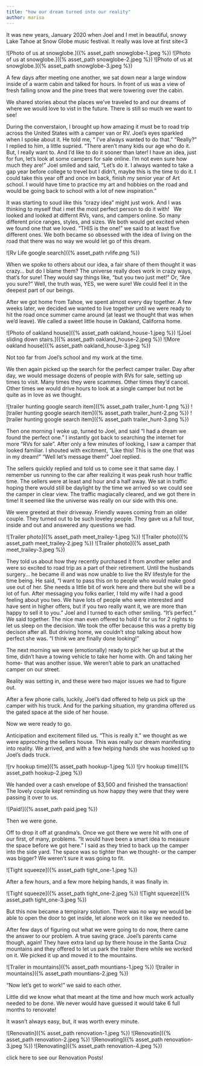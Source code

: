 ```yaml
---
title: "how our dream turned into our reality"
author: marisa
---
```

It was new years, January 2020  when Joel and I met in beautiful, snowy Lake Tahoe at Snow Globe music festival. It really was love at first site<3 

![Photo of us at snowglobe.]({% asset_path snowglobe-1.jpeg %})
![Photo of us at snowglobe.]({% asset_path snowglobe-2.jpeg %})
![Photo of us at snowglobe.]({% asset_path snowglobe-3.jpeg %})

A few days after meeting one another, we sat down near a large window inside of a warm cabin and talked for hours. In front of us was a view of fresh falling snow and the pine trees that were towering over the cabin.

We shared stories about the places we’ve traveled to and our dreams of where we would love to vist in the future. There is still so much we want to see! 

During the converstaion, I brought up how amazing it must be to road trip across the United States with a camper van or RV. Joel’s eyes sparkled when I spoke about it. He told me, “ I’ve always wanted to do that.” 
“Really?” I replied to him, a little supried. “There aren’t many kids our age who do it. But, I really want to. And I’d like to do it sooner than later! I have an idea, just for fun, let’s look at some campers for sale online. I’m not even sure how much they are!” 
Joel smiled and said, “Let’s do it. I always wanted to take a gap year before college to trevel but I didn’t, maybe this is the time to do it. I could take this year off and once im back, finish my senior year of Art school. I would have time to practice my art and hobbies on the road and would be going back to school with a lot of new inspiration.”

It was starting to soud like this “crazy idea” might just work. 
And I was thinking to myself that i  met the most perfect person to do it with!  
We looked and looked at differnt  RVs, vans, and campers online.
So many different price ranges, styles, and sizes. 
We both would get excited when we found one that we loved. 
“THIS is the one!” we said to at least five different ones.
We both became so obsessed with the idea of living on the road that there was no way we would let go of this dream. 

![Rv Life google search]({% asset_path rvlife.png %})

When we spoke to others about our idea, a fair share of them thought it was crazy… but do I blame them? The universe really does work in crazy ways, that’s for sure! 
They would say things like, “but you two just met!” Or, “Are you sure?” 
Well, the truth was, YES,  we were sure!  We could feel it in the deepest part of our beings. 

After we got home from Tahoe, we spent almost every day together. 
A few weeks later, we decided we wanted to live together until we were ready to hit the road once summer came around (at least we thought that was when we’d leave). 
We called a sweet little house in Oakland, Californa home.

![Photo of oakland house]({% asset_path oakland_house-1.jpeg %})
![Joel sliding down stairs.]({% asset_path oakland_house-2.jpeg %})
![More oakland house]({% asset_path oakland_house-3.jpeg %})

Not too far from Joel’s school and my work at the time. 

We then again picked up the search for the perfect camper trailer. 
Day after day, we would message dozens of people with RVs for sale,  setting up times to visit. 
Many times they were scammes. Other times they’d cancel. Other times we would drive hours to look at a single camper but not be quite as in love as we thought.

![trailer hunting google search item]({% asset_path trailer_hunt-1.png %})
![trailer hunting google search item]({% asset_path trailer_hunt-2.png %})
![trailer hunting google search item]({% asset_path trailer_hunt-3.png %})

Then one morning I woke up, turned to Joel, and said “I had a dream we found the perfect one.” I instantly got back to searching the internet for more “RVs for sale”. 
After only a few minutes of looking, I saw a camper that looked familiar. I shouted with excitment, “Like this! This is the one that was in my dream!” 
“Well let’s message them!” Joel replied. 

The sellers quickly replied and told us to come see it that same day. 
I remember us running to the car after realizing it was peak rush hour  traffic time. The sellers were at least and hour and a half away. 
We sat in traffic hoping there would still be daylight by the time we arrived so we could see the camper in clear view. 
The traffic magiacally cleared, and we got there in time! It seemed like the universe was really on our side with this one. 

We were greeted at their driveway. Friendly waves coming from an older couple. They turned out to be such loveley people. 
They gave us a full tour, inside and out and answered any questions we had.

![Trailer photo]({% asset_path meet_trailey-1.jpeg %})
![Trailer photo]({% asset_path meet_trailey-2.jpeg %})
![Trailer photo]({% asset_path meet_trailey-3.jpeg %})

They told us about how they recently purchased it from another seller and were so excited to road trip as a part of their retirement. Until the husbands surgery... he became ill and was now unable to live the RV lifestyle for the time being. 
He said, “I want to pass this on to people who would make good use out of her. She needs a little bit of work here and there but she will be a lot of fun. After messaging you folks earlier, I told my wife I had a good feeling about you two. We have lots of people who were interested and have sent in higher offers, but if you two really want it, we are more than happy to sell it to you.” 
Joel and I turned to each other smiling. “It’s perfect.” We said together.
The nice man even offered to hold it for us for 2 nights to let us sleep on the decision.
We took the offer because this was a pretty big decison after all.
But driving home, we couldn’t stop talking about how perfect she was. 
“I think we are finally done looking!”

The next morning we were (emotionally) ready to pick her up but at the time, didn’t have a towing vehicle to take her home with.
Oh and taking her home- that was another issue. We weren’t able to park an unattached camper on our street.

Reality was setting in, and these were two major issues we had to figure out. 

After a few phone calls, luckily, Joel’s dad offered to help us pick up the camper with his truck.
And for the parking situation, my grandma offered us the gated space at the side of her house. 

Now we were ready to go.

Anticipation and excitement filled us. “This is really it.” we thought as we were approching the sellers house. This was really our dream manifesting into reality. 
We arrived, and with a few helping hands she was hooked up to Joel’s dads truck.

![rv hookup time]({% asset_path hookup-1.jpeg %})
![rv hookup time]({% asset_path hookup-2.jpeg %})

We handed over a cash envelope of $3,500 and finished the transaction!
The lovely couple kept reminding us how happy they were that they were passing it over to us. 

![Paid!]({% asset_path paid.jpeg %})

Then we were gone.

Off to drop it off at grandma’s. 
Once we got there we were hit with one of our first, of many, problems.
“It would have been a smart idea to measure the space before we got here.” I said as they tried to back up the camper into the side yard.
The space was so tighter than we thought- or the camper was bigger? We weren’t sure it was going to fit.
 
![Tight squeeze]({% asset_path tight_one-1.jpeg %})

After a few hours, and a few more helping hands, it was finally in.

![Tight squeeze]({% asset_path tight_one-2.jpeg %})
![Tight squeeze]({% asset_path tight_one-3.jpeg %})

But this now became a tempirary solution. There was no way we would be able to open the door to get inside, let alone work on it like we needed to. 

After few days of figuring out what we were going to do now, there came the answer to our problem. A true saving grace. Joel’s parents came though, again! They have extra land up by there house in the Santa Cruz mountains and they offered to let us park the trailer there while we worked on it. 
We picked it up and moved it to the mountains.

![Trailer in mountains]({% asset_path mountians-1.jpeg %})
![trailer in mountains]({% asset_path mountians-2.jpeg %})

“Now let’s get to work!” we said to each other.

Little did we know what that meant at the time and how much work actually needed to be done. 
We never would have guessed it would take 6 full months to renovate! 

It wasn’t always easy, but, it was worth every minute. 

![Renovatin]({% asset_path renovation-1.jpeg %}) 
![Renovatin]({% asset_path renovation-2.jpeg %}) 
![Renovating]({% asset_path renovation-3.jpeg %}) 
![Renovating]({% asset_path renovation-4.jpeg %}) 

click here to see our Renovation Posts!
